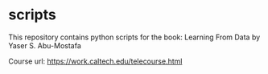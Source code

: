 # scripts
This repository contains python scripts for the book: Learning From Data by Yaser S. Abu-Mostafa

Course url: https://work.caltech.edu/telecourse.html
